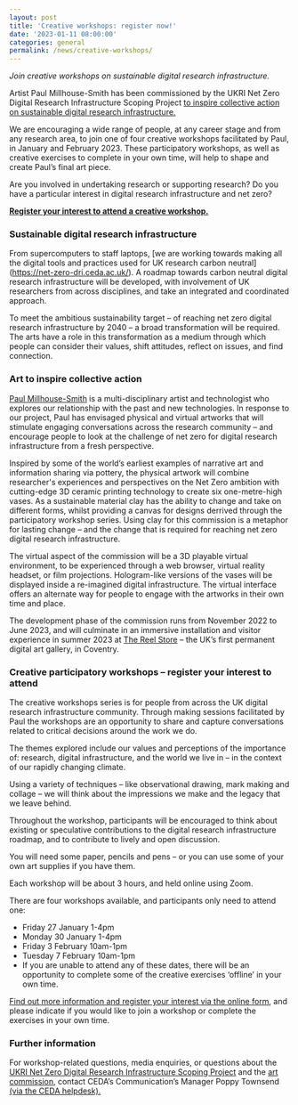 ```yaml
---
layout: post
title: 'Creative workshops: register now!'
date: '2023-01-11 08:00:00'
categories: general
permalink: /news/creative-workshops/
---
```


_Join creative workshops on sustainable digital research infrastructure._ 

Artist Paul Millhouse-Smith has been commissioned by the UKRI Net Zero Digital Research Infrastructure Scoping Project [to inspire collective action on sustainable digital research infrastructure.](https://net-zero-dri.ceda.ac.uk/art-commission/)

We are encouraging a wide range of people, at any career stage and from any research area, to join one of four creative workshops facilitated by Paul, in January and February 2023. These participatory workshops, as well as creative exercises to complete in your own time, will help to shape and create Paul’s final art piece.

Are you involved in undertaking research or supporting research? Do you have a particular interest in digital research infrastructure and net zero? 

**[Register your interest to attend a creative workshop.](https://forms.gle/DEg6DtjbgFJb2RAi6)** 

### Sustainable digital research infrastructure
From supercomputers to staff laptops, [we are working towards making all the digital tools and practices used for UK research carbon neutral] (https://net-zero-dri.ceda.ac.uk/). A roadmap towards carbon neutral digital research infrastructure will be developed, with involvement of UK researchers from across disciplines, and take an integrated and coordinated approach.

To meet the ambitious sustainability target – of reaching net zero digital research infrastructure by 2040 – a broad transformation will be required. The arts have a role in this transformation as a medium through which people can consider their values, shift attitudes, reflect on issues, and find connection. 

### Art to inspire collective action
[Paul Millhouse-Smith](https://cargocollective.com/millhouse-smith/) is a multi-disciplinary artist and technologist who explores our relationship with the past and new technologies. In response to our project, Paul has envisaged physical and virtual artworks that will stimulate engaging conversations across the research community – and encourage people to look at the challenge of net zero for digital research infrastructure from a fresh perspective.

Inspired by some of the world’s earliest examples of narrative art and information sharing via pottery, the physical artwork will combine researcher's experiences and perspectives on the Net Zero ambition with cutting-edge 3D ceramic printing technology to create six one-metre-high vases. As a sustainable material clay has the ability to change and take on different forms, whilst providing a canvas for designs derrived through the participatory workshop series. Using clay for this commission is a metaphor for lasting change – and the change that is required for reaching net zero digital research infrastructure. 

The virtual aspect of the commission will be a 3D playable virtual environment, to be experienced through a web browser, virtual reality headset, or film projections. Hologram-like versions of the vases will be displayed inside a re-imagined digital infrastructure. The virtual interface offers an alternate way for people to engage with the artworks in their own time and place. 

The development phase of the commission runs from November 2022 to June 2023, and will culminate in an immersive installation and visitor experience in summer 2023 at [The Reel Store](https://coventry2021.co.uk/the-reel-store/) – the UK’s first permanent digital art gallery, in Coventry. 

### Creative participatory workshops – register your interest to attend
The creative workshops series is for people from across the UK digital research infrastructure community. Through making sessions facilitated by Paul the workshops are an opportunity to share and capture conversations related to critical decisions around the work we do. 

The themes explored include our values and perceptions of the importance of: research, digital infrastructure, and the world we live in – in the context of our rapidly changing climate.

Using a variety of techniques – like observational drawing, mark making and collage – we will think about the impressions we make and the legacy that we leave behind. 

Throughout the workshop, participants will be encouraged to think about existing or speculative contributions to the digital research infrastructure roadmap, and to contribute to lively and open discussion. 

You will need some paper, pencils and pens – or you can use some of your own art supplies if you have them. 

Each workshop will be about 3 hours, and held online using Zoom.

There are four workshops available, and participants only need to attend one:

* Friday 27 January 1-4pm
* Monday 30 January 1-4pm
* Friday 3 February 10am-1pm
* Tuesday 7 February 10am-1pm
* If you are unable to attend any of these dates, there will be an opportunity to complete some of the creative exercises ‘offline’ in your own time. 

[Find out more information and register your interest via the online form](https://forms.gle/DEg6DtjbgFJb2RAi6), and please indicate if you would like to join a workshop or complete the exercises in your own time.

### Further information

For workshop-related questions, media enquiries, or questions about the [UKRI Net Zero Digital Research Infrastructure Scoping Project](https://net-zero-dri.ceda.ac.uk/) and the [art commission](https://net-zero-dri.ceda.ac.uk/art-commission/), contact CEDA’s Communication’s Manager Poppy Townsend [(via the CEDA helpdesk).](mailto:support@ceda.ac.uk)  

